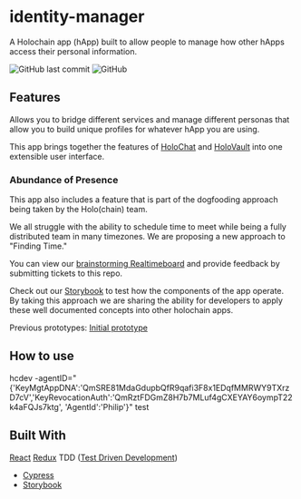 # identity-manager
A Holochain app (hApp) built to allow people to manage how other hApps access their personal information.

![GitHub last commit](https://img.shields.io/github/last-commit/holochain/holochain-ui.svg)
![GitHub](https://img.shields.io/github/license/holochain/holochain-ui.svg)

## Features
Allows you to bridge different services and manage different personas that allow you to build unique profiles for whatever hApp you are using.

This app brings together the features of [HoloChat](https://github.com/holochain/holochat) and [HoloVault](https://github.com/holochain/holo-vault) into one extensible user interface.

### Abundance of Presence
This app also includes a feature that is part of the dogfooding approach being taken by the Holo(chain) team.

We all struggle with the ability to schedule time to meet while being a fully distributed team in many timezones. We are proposing a new approach to "Finding Time."

You can view our [brainstorming Realtimeboard](https://realtimeboard.com/app/board/o9J_kzK8i00=/) and provide feedback by submitting tickets to this repo.

Check out our [Storybook](https://holochain.github.io/holochain-ui/index.html?selectedKind=HoloVault%2FPersona&selectedStory=New%20Persona&full=0&addons=1&stories=1&panelRight=0&addonPanel=storybook%2Fnotes%2Fpanel) to test how the components of the app operate. By taking this approach we are sharing the ability for developers to apply these well documented concepts into other holochain apps.

Previous prototypes:
[Initial prototype](https://marvelapp.com/31d2c27/)

## How to use

hcdev  -agentID="{'KeyMgtAppDNA':'QmSRE81MdaGdupbQfR9qafi3F8x1EDqfMMRWY9TXrzD7cV','KeyRevocationAuth':'QmRztFDGmZ8H7b7MLuf4gCXEYAY6oympT22k4aFQJs7ktg', 'AgentId':'Philip'}" test


## Built With
[React](https://reactjs.org/)
[Redux](https://redux.js.org/)
TDD ([Test Driven Development](http://blog.cleancoder.com/uncle-bob/2017/10/03/TestContravariance.html))
 - [Cypress](https://www.cypress.io/)
 - [Storybook](https://storybook.js.org/)

